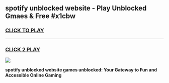 
## spotify unblocked website - Play Unblocked Gmaes & Free #x1cbw
<h3>
<a href="https://news.freeplayer.one?title=spotify_unblocked_website&ref=24F">CLICK TO PLAY</a></h3>
<hr>

<h3>
<a href="https://news.freeplayer.one?title=spotify_unblocked_website&ref=24F">CLICK 2 PLAY</a>
  
</h3>

<a href="https://news.freeplayer.one?title=spotify_unblocked_website&ref=24F/"><img src="https://clearcache.store/games.png"></a>


**spotify unblocked website games unblocked: Your Gateway to Fun and Accessible Online Gaming**
